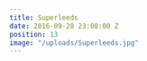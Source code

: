 ```yaml
---
title: Superleeds
date: 2016-09-28 23:08:00 Z
position: 13
image: "/uploads/Superleeds.jpg"
---
```


